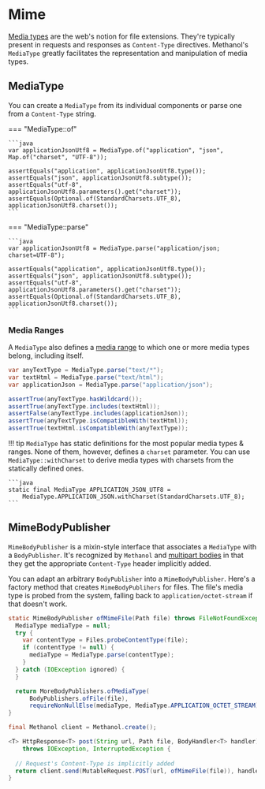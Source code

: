 # Mime

[Media types][mime-types-mdn] are the web's notion for file extensions. They're typically present in
requests and responses as `Content-Type` directives. Methanol's `MediaType` greatly facilitates the
representation and manipulation of media types.
    
## MediaType

You can create a `MediaType` from its individual components or parse one from a `Content-Type` string.

=== "MediaType::of"

    ```java
    var applicationJsonUtf8 = MediaType.of("application", "json", Map.of("charset", "UTF-8")); 

    assertEquals("application", applicationJsonUtf8.type());
    assertEquals("json", applicationJsonUtf8.subtype());
    assertEquals("utf-8", applicationJsonUtf8.parameters().get("charset"));
    assertEquals(Optional.of(StandardCharsets.UTF_8), applicationJsonUtf8.charset());
    ```

=== "MediaType::parse"

    ```java
    var applicationJsonUtf8 = MediaType.parse("application/json; charset=UTF-8");

    assertEquals("application", applicationJsonUtf8.type());
    assertEquals("json", applicationJsonUtf8.subtype());
    assertEquals("utf-8", applicationJsonUtf8.parameters().get("charset"));
    assertEquals(Optional.of(StandardCharsets.UTF_8), applicationJsonUtf8.charset());
    ```
 
### Media Ranges

A `MediaType` also defines a [media range][media-ranges-rfc] to which one or more media types belong,
including itself.

```java
var anyTextType = MediaType.parse("text/*");
var textHtml = MediaType.parse("text/html");
var applicationJson = MediaType.parse("application/json");

assertTrue(anyTextType.hasWildcard());
assertTrue(anyTextType.includes(textHtml));
assertFalse(anyTextType.includes(applicationJson));
assertTrue(anyTextType.isCompatibleWith(textHtml));
assertTrue(textHtml.isCompatibleWith(anyTextType));
```

!!! tip
    `MediaType` has static definitions for the most popular media types & ranges. None of them,
    however, defines a `charset` parameter. You can use `MediaType::withCharset` to derive media
    types with charsets from the statically defined ones.

    ```java
    static final MediaType APPLICATION_JSON_UTF8 = 
        MediaType.APPLICATION_JSON.withCharset(StandardCharsets.UTF_8);
    ```

## MimeBodyPublisher

`MimeBodyPublisher` is a mixin-style interface that associates a `MediaType` with a `BodyPublisher`. 
It's recognized by `Methanol` and [multipart bodies](multipart_and_forms.md#multipart-bodies) in that
they get the appropriate `Content-Type` header implicitly added.

You can adapt an arbitrary `BodyPublisher` into a `MimeBodyPublisher`. Here's a factory method that
creates `MimeBodyPublihers` for files. The file's media type is probed from the system, falling
back to `application/octet-stream` if that doesn't work. 

```java
static MimeBodyPublisher ofMimeFile(Path file) throws FileNotFoundException {
  MediaType mediaType = null;
  try {
    var contentType = Files.probeContentType(file);
    if (contentType != null) {
      mediaType = MediaType.parse(contentType);
    }
  } catch (IOException ignored) {
  }

  return MoreBodyPublishers.ofMediaType(
      BodyPublishers.ofFile(file),
      requireNonNullElse(mediaType, MediaType.APPLICATION_OCTET_STREAM));
}

final Methanol client = Methanol.create();

<T> HttpResponse<T> post(String url, Path file, BodyHandler<T> handler)
    throws IOException, InterruptedException {
    
  // Request's Content-Type is implicitly added
  return client.send(MutableRequest.POST(url, ofMimeFile(file)), handler);
}
```

[mime-types-mdn]: https://developer.mozilla.org/en-US/docs/Web/HTTP/Basics_of_HTTP/MIME_types
[media-ranges-rfc]: https://tools.ietf.org/html/rfc7231#section-5.3.2
